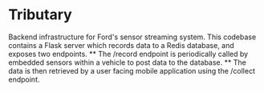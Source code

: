 # Tributary

Backend infrastructure for Ford's sensor streaming system. This codebase contains a Flask server which records data to a Redis database, and exposes two endpoints. 
** The /record endpoint is periodically called by embedded sensors within a vehicle to post data to the database. 
** The data is then retrieved by a user facing mobile application using the /collect endpoint.
